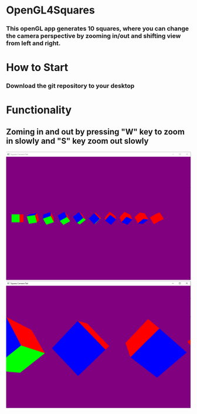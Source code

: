 # OpenGL4Squares
### This openGL app generates 10 squares, where you can change the camera perspective by zooming in/out and shifting view from left and right. 
# How to Start 
### Download the git repository to your desktop
# Functionality
## Zoming in and out by pressing "W" key to zoom in slowly and "S" key zoom out slowly
![SCREENSHOT](https://github.com/igorganch/OpenGL10SquaresPerspective/blob/main/Zoomout.PNG)
![SCREENSHOT](https://github.com/igorganch/OpenGL10SquaresPerspective/blob/main/Zoomin.PNG)
